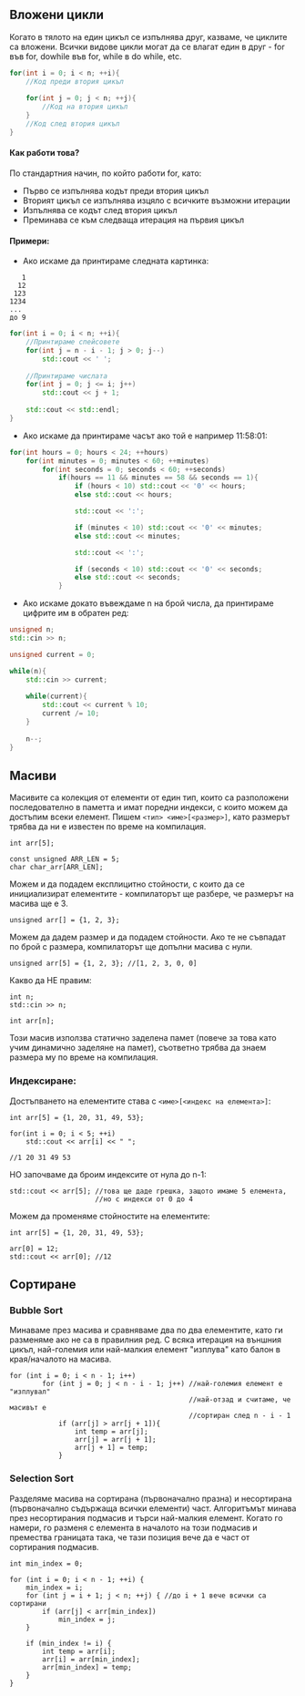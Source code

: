 ## Вложени цикли

Когато в тялото на един цикъл се изпълнява друг, казваме, че циклите са вложени. Всички видове цикли могат да се влагат един в друг - for във for, dowhile във for, while в do while, etc. 
```c++
for(int i = 0; i < n; ++i){
    //Код преди втория цикъл
    
    for(int j = 0; j < n; ++j){
        //Код на втория цикъл
    }
    //Код след втория цикъл
}
```
#### Как работи това?

По стандартния начин, по който работи for, като:  
- Първо се изпълнява кодът преди втория цикъл
- Вторият цикъл се изпълнява изцяло с всичките възможни итерации
- Изпълнява се кодът след втория цикъл
- Преминава се към следваща итерация на първия цикъл

#### Примери:

- Ако искаме да принтираме следната картинка:

```
   1
  12
 123
1234
...
до 9
```
```c++
for(int i = 0; i < n; ++i){
    //Принтираме спейсовете
    for(int j = n - i - 1; j > 0; j--)
        std::cout << ' ';
    
    //Принтираме числата
    for(int j = 0; j <= i; j++)
        std::cout << j + 1;
        
    std::cout << std::endl;
}
```
- Ако искаме да принтираме часът ако той е например 11:58:01:

```c++
for(int hours = 0; hours < 24; ++hours)
    for(int minutes = 0; minutes < 60; ++minutes)
        for(int seconds = 0; seconds < 60; ++seconds)
            if(hours == 11 && minutes == 58 && seconds == 1){
                if (hours < 10) std::cout << '0' << hours;
                else std::cout << hours;

                std::cout << ':';

                if (minutes < 10) std::cout << '0' << minutes;
                else std::cout << minutes;

                std::cout << ':';

                if (seconds < 10) std::cout << '0' << seconds;
                else std::cout << seconds;
            }
```
- Ако искаме докато въвеждаме n на брой числа, да принтираме цифрите им в обратен ред:

```c++
unsigned n;
std::cin >> n;

unsigned current = 0;

while(n){
    std::cin >> current;
    
    while(current){
        std::cout << current % 10;
        current /= 10;
    }
    
    n--;
}
```

## Масиви

Масивите са колекция от елементи от един тип, които са разположени последователно в паметта и имат поредни индекси, с които можем да достъпим всеки елемент.
Пишем `<тип> <име>[<размер>]`, като размерът трябва да ни е известен по време на компилация. 

```
int arr[5];
```
```
const unsigned ARR_LEN = 5;
char char_arr[ARR_LEN];
```
Можем и да подадем експлицитно стойности, с които да се инициализират елементите - компилаторът ще разбере, че размерът на масива ще е 3.
```
unsigned arr[] = {1, 2, 3};
```
Можем да дадем размер и да подадем стойности. Ако те не съвпадат по брой с размера, компилаторът ще допълни масива с нули.
```
unsigned arr[5] = {1, 2, 3}; //[1, 2, 3, 0, 0]
```

Какво да НЕ правим:
```
int n;
std::cin >> n;

int arr[n];
```
Този масив използва статично заделена памет (повече за това като учим динамично заделяне на памет), съответно трябва да знаем размера му по време на компилация.

### Индексиране:

Достъпването на елементите става с `<име>[<индекс на елемента>]`:

```
int arr[5] = {1, 20, 31, 49, 53};

for(int i = 0; i < 5; ++i)
    std::cout << arr[i] << " ";
    
//1 20 31 49 53
```
НО започваме да броим индексите от нула до n-1:
```
std::cout << arr[5]; //това ще даде грешка, защото имаме 5 елемента,
                     //но с индекси от 0 до 4
```

Можем да променяме стойностите на елементите:
```
int arr[5] = {1, 20, 31, 49, 53};

arr[0] = 12;
std::cout << arr[0]; //12
```
## Сортиране

### Bubble Sort
Минаваме през масива и сравняваме два по два елементите, като ги разменяме ако не са в правилния ред. С всяка итерация на външния цикъл, най-големия или най-малкия елемент "изплува" като балон в края/началото на масива. 

```
for (int i = 0; i < n - 1; i++)
        for (int j = 0; j < n - i - 1; j++) //най-големия елемент e "изплувал"
                                            //най-отзад и считаме, че масивът е
                                            //сортиран след n - i - 1
            if (arr[j] > arr[j + 1]){
                int temp = arr[j];
                arr[j] = arr[j + 1];
                arr[j + 1] = temp;
            }
```

### Selection Sort
Разделяме масива на сортирана (първоначално празна) и несортирана (първоначално съдържаща всички елементи) част. Алгоритъмът минава през несортирания подмасив и търси най-малкия елемент. Когато го намери, го разменя с елемента в началото на този подмасив и премества границата така, че тази позиция вече да е част от сортирания подмасив.

```
int min_index = 0;

for (int i = 0; i < n - 1; ++i) {
	min_index = i;
	for (int j = i + 1; j < n; ++j) { //до i + 1 вече всички са сортирани
		if (arr[j] < arr[min_index])
			min_index = j;
	}

	if (min_index != i) {
		int temp = arr[i];
		arr[i] = arr[min_index];
		arr[min_index] = temp;
	}
}
```